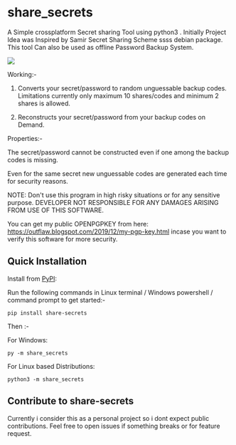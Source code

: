 # share_secrets
A Simple crossplatform Secret sharing Tool using python3 . Initially Project Idea was Inspired by Samir Secret Sharing Scheme ssss debian package. This tool Can also be used as offline Password Backup System. 

<img src="https://github.com/Anish-M-code/share_secret/raw/master/screenshot.png">

Working:-

1) Converts your secret/password to random unguessable backup codes. Limitations currently only maximum 10 shares/codes and minimum 2 shares is allowed.

2) Reconstructs your secret/password from your backup codes on Demand.

Properties:-

The secret/password cannot be constructed even if one among the backup codes is missing.

Even for the same secret new unguessable codes are generated each time for security reasons. 

NOTE: Don't use this program in high risky situations or for any sensitive purpose. DEVELOPER NOT RESPONSIBLE FOR ANY DAMAGES ARISING FROM USE OF THIS SOFTWARE.

You can get my public OPENPGPKEY from here: https://outflaw.blogspot.com/2019/12/my-pgp-key.html incase you want to verify this software for more security.

Quick Installation
------------------

Install from [PyPI](https://pypi.org/project/share-secrets/):

Run the following commands in Linux terminal / Windows powershell / command prompt to get started:-

```
pip install share-secrets
```
Then :-

For Windows:
```
py -m share_secrets 
```
For Linux based Distributions:
```
python3 -m share_secrets
```

Contribute to share-secrets
---------------------------
Currently i consider this as a personal project so i dont expect public contributions.
Feel free to open issues if something breaks or for feature request. 



